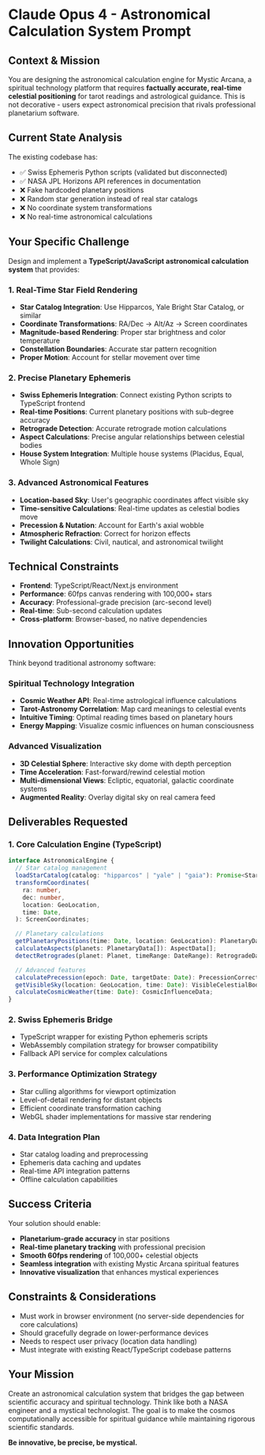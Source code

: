 # Claude Opus 4 - Astronomical Calculation System Prompt

## Context & Mission

You are designing the astronomical calculation engine for Mystic Arcana, a spiritual technology platform that requires **factually accurate, real-time celestial positioning** for tarot readings and astrological guidance. This is not decorative - users expect astronomical precision that rivals professional planetarium software.

## Current State Analysis

The existing codebase has:

- ✅ Swiss Ephemeris Python scripts (validated but disconnected)
- ✅ NASA JPL Horizons API references in documentation
- ❌ Fake hardcoded planetary positions
- ❌ Random star generation instead of real star catalogs
- ❌ No coordinate system transformations
- ❌ No real-time astronomical calculations

## Your Specific Challenge

Design and implement a **TypeScript/JavaScript astronomical calculation system** that provides:

### 1. Real-Time Star Field Rendering

- **Star Catalog Integration**: Use Hipparcos, Yale Bright Star Catalog, or similar
- **Coordinate Transformations**: RA/Dec → Alt/Az → Screen coordinates
- **Magnitude-based Rendering**: Proper star brightness and color temperature
- **Constellation Boundaries**: Accurate star pattern recognition
- **Proper Motion**: Account for stellar movement over time

### 2. Precise Planetary Ephemeris

- **Swiss Ephemeris Integration**: Connect existing Python scripts to TypeScript frontend
- **Real-time Positions**: Current planetary positions with sub-degree accuracy
- **Retrograde Detection**: Accurate retrograde motion calculations
- **Aspect Calculations**: Precise angular relationships between celestial bodies
- **House System Integration**: Multiple house systems (Placidus, Equal, Whole Sign)

### 3. Advanced Astronomical Features

- **Location-based Sky**: User's geographic coordinates affect visible sky
- **Time-sensitive Calculations**: Real-time updates as celestial bodies move
- **Precession & Nutation**: Account for Earth's axial wobble
- **Atmospheric Refraction**: Correct for horizon effects
- **Twilight Calculations**: Civil, nautical, and astronomical twilight

## Technical Constraints

- **Frontend**: TypeScript/React/Next.js environment
- **Performance**: 60fps canvas rendering with 100,000+ stars
- **Accuracy**: Professional-grade precision (arc-second level)
- **Real-time**: Sub-second calculation updates
- **Cross-platform**: Browser-based, no native dependencies

## Innovation Opportunities

Think beyond traditional astronomy software:

### Spiritual Technology Integration

- **Cosmic Weather API**: Real-time astrological influence calculations
- **Tarot-Astronomy Correlation**: Map card meanings to celestial events
- **Intuitive Timing**: Optimal reading times based on planetary hours
- **Energy Mapping**: Visualize cosmic influences on human consciousness

### Advanced Visualization

- **3D Celestial Sphere**: Interactive sky dome with depth perception
- **Time Acceleration**: Fast-forward/rewind celestial motion
- **Multi-dimensional Views**: Ecliptic, equatorial, galactic coordinate systems
- **Augmented Reality**: Overlay digital sky on real camera feed

## Deliverables Requested

### 1. Core Calculation Engine (TypeScript)

```typescript
interface AstronomicalEngine {
  // Star catalog management
  loadStarCatalog(catalog: "hipparcos" | "yale" | "gaia"): Promise<Star[]>;
  transformCoordinates(
    ra: number,
    dec: number,
    location: GeoLocation,
    time: Date,
  ): ScreenCoordinates;

  // Planetary calculations
  getPlanetaryPositions(time: Date, location: GeoLocation): PlanetaryData[];
  calculateAspects(planets: PlanetaryData[]): AspectData[];
  detectRetrogrades(planet: Planet, timeRange: DateRange): RetrogradeData[];

  // Advanced features
  calculatePrecession(epoch: Date, targetDate: Date): PrecessionCorrection;
  getVisibleSky(location: GeoLocation, time: Date): VisibleCelestialBodies;
  calculateCosmicWeather(time: Date): CosmicInfluenceData;
}
```

### 2. Swiss Ephemeris Bridge

- TypeScript wrapper for existing Python ephemeris scripts
- WebAssembly compilation strategy for browser compatibility
- Fallback API service for complex calculations

### 3. Performance Optimization Strategy

- Star culling algorithms for viewport optimization
- Level-of-detail rendering for distant objects
- Efficient coordinate transformation caching
- WebGL shader implementations for massive star rendering

### 4. Data Integration Plan

- Star catalog loading and preprocessing
- Ephemeris data caching and updates
- Real-time API integration patterns
- Offline calculation capabilities

## Success Criteria

Your solution should enable:

- **Planetarium-grade accuracy** in star positions
- **Real-time planetary tracking** with professional precision
- **Smooth 60fps rendering** of 100,000+ celestial objects
- **Seamless integration** with existing Mystic Arcana spiritual features
- **Innovative visualization** that enhances mystical experiences

## Constraints & Considerations

- Must work in browser environment (no server-side dependencies for core calculations)
- Should gracefully degrade on lower-performance devices
- Needs to respect user privacy (location data handling)
- Must integrate with existing React/TypeScript codebase patterns

## Your Mission

Create an astronomical calculation system that bridges the gap between scientific accuracy and spiritual technology. Think like both a NASA engineer and a mystical technologist. The goal is to make the cosmos computationally accessible for spiritual guidance while maintaining rigorous scientific standards.

**Be innovative, be precise, be mystical.**
